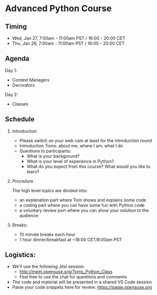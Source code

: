 # Advanced Python Course

## Timing

- Wed, Jan 27, 7:00am - 11:00am PST / 16:00 - 20:00 CET
- Thu, Jan 28, 7:00am - 11:00am PST / 16:00 - 20:00 CET


## Agenda

Day 1:

* Context Managers
* Decorators

Day 2:

* Classes



## Schedule

1. Introduction

   * Please switch on your web cam at least for the introduction round
   * Introduction Toms: about me, where I am, what I do
   * Questions to participants:
     * What is your background?
     * What is your level of experience in Python?
     * What do you expect from this course? What would you like to learn?

2. Procedure

   The high level topics are divided into:
   * an explanation part where Tom shows and explains some code
   * a coding part where you can have some fun with Python code
   * a voluntary review part where you can show your solution to the 
     audience

3. Breaks: 

   * 10 minute breaks each hour
   * 1 hour dinner/breakfast at ~18:00 CET/9:00am PST


## Logistics:

   * We'll use the following Jitsi session:
     - http://meet.opensuse.org/Toms_Python_Class
     - Feel free to use the chat for questions and comments
   * The code and material will be presented in a shared VS Code session
   * Paste your code snippets here for review:
     https://paste.opensuse.org

